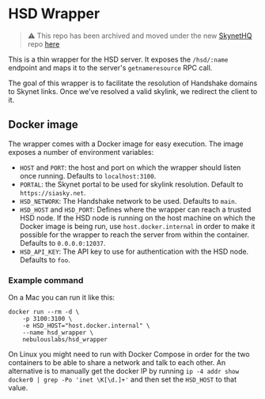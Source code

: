 # HSD Wrapper

> :warning: This repo has been archived and moved under the new [SkynetHQ](https://github.com/SkynetHQ) repo [here](https://github.com/SkynetHQ/hsd_wrapper)

This is a thin wrapper for the HSD server. It exposes the `/hsd/:name` endpoint 
and maps it to the server's `getnameresource` RPC call.

The goal of this wrapper is to facilitate the resolution of Handshake domains to
Skynet links. Once we've resolved a valid skylink, we redirect the client to it.

## Docker image

The wrapper comes with a Docker image for easy execution. The image exposes a 
number of environment variables:  
* `HOST` and `PORT`: the host and port on which the wrapper should listen once
running. Defaults to `localhost:3100`.
* `PORTAL`: the Skynet portal to be used for skylink resolution. Default to 
`https://siasky.net`.
* `HSD_NETWORK`: The Handshake network to be used. Defaults to `main`.
* `HSD_HOST` and `HSD_PORT`: Defines where the wrapper can reach a trusted HSD 
node. If the HSD node is running on the host machine on which the Docker image
is being run, use `host.docker.internal` in order to make it possible for the 
wrapper to reach the server from within the container. Defaults to 
`0.0.0.0:12037`.
* `HSD_API_KEY`: The API key to use for authentication with the HSD node. 
Defaults to `foo`.

### Example command

On a Mac you can run it like this:
```
docker run --rm -d \
    -p 3100:3100 \
    -e HSD_HOST="host.docker.internal" \
    --name hsd_wrapper \
    nebulouslabs/hsd_wrapper
```

On Linux you might need to run with Docker Compose in order for the two 
containers to be able to share a network and talk to each other. An alternative
is to manually get the docker IP by running 
`ip -4 addr show docker0 | grep -Po 'inet \K[\d.]+'` and then set the `HSD_HOST`
to that value.
